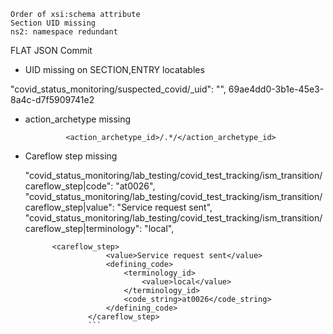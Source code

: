 	Order of xsi:schema attribute
	Section UID missing
	ns2: namespace redundant

FLAT JSON Commit

- UID missing on SECTION,ENTRY locatables

 "covid_status_monitoring/suspected_covid/_uid": "",
    <uid xsi:type="HIER_OBJECT_ID">
                <value>69ae4dd0-3b1e-45e3-8a4c-d7f5909741e2</value>
            </uid>

- action_archetype missing

               <action_archetype_id>/.*/</action_archetype_id>
- Careflow step missing


    "covid_status_monitoring/lab_testing/covid_test_tracking/ism_transition/careflow_step|code": "at0026",
    "covid_status_monitoring/lab_testing/covid_test_tracking/ism_transition/careflow_step|value": "Service request sent",
    "covid_status_monitoring/lab_testing/covid_test_tracking/ism_transition/careflow_step|terminology": "local",
  ```
        <careflow_step>
                    <value>Service request sent</value>
                    <defining_code>
                        <terminology_id>
                            <value>local</value>
                        </terminology_id>
                        <code_string>at0026</code_string>
                    </defining_code>
                </careflow_step>
				```